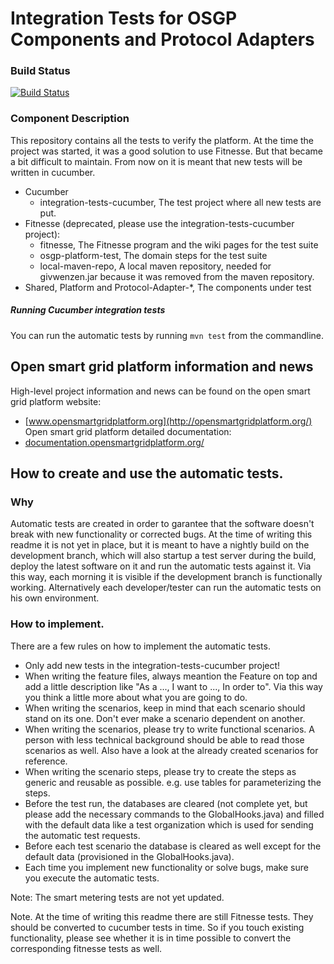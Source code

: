 # Integration Tests for OSGP Components and Protocol Adapters

### Build Status

[![Build Status](http://ci.opensmartgridplatform.org/job/OSGP_Integration-Tests_development/badge/icon?style=plastic)](http://ci.opensmartgridplatform.org/job/OSGP_Integration-Tests_development)


### Component Description

This repository contains all the tests to verify the platform. At the time the project was started, it was a good solution to use Fitnesse. But that became a bit difficult to maintain.
From now on it is meant that new tests will be written in cucumber.

- Cucumber
  - integration-tests-cucumber, The test project where all new tests are put.
- Fitnesse (deprecated, please use the integration-tests-cucumber project):
  - fitnesse, The Fitnesse program and the wiki pages for the test suite
  - osgp-platform-test, The domain steps for the test suite
  - local-maven-repo, A local maven repository, needed for givwenzen.jar because it was removed from the maven repository.
- Shared, Platform and Protocol-Adapter-*, The components under test

##### Running Cucumber integration tests

You can run the automatic tests by running 
`mvn test`
from the commandline.

## Open smart grid platform information and news

High-level project information and news can be found on the open smart grid platform website: 
* [www.opensmartgridplatform.org](http://opensmartgridplatform.org/)
Open smart grid platform detailed documentation:
* [documentation.opensmartgridplatform.org/](http://documentation.opensmartgridplatform.org/)

## How to create and use the automatic tests.

### Why
Automatic tests are created in order to garantee that the software doesn't break with new functionality or corrected bugs.
At the time of writing this readme it is not yet in place, but it is meant to have a nightly build on the development branch, which will also startup a test server during the build, deploy the latest software on it and run the automatic tests against it. Via this way, each morning it is visible if the development branch is functionally working.
Alternatively each developer/tester can run the automatic tests on his own environment.

### How to implement.
There are a few rules on how to implement the automatic tests.

* Only add new tests in the integration-tests-cucumber project!
* When writing the feature files, always meantion the Feature on top and add a little description like "As a ..., I want to ..., In order to". Via this way you think a little more about what you are going to do.
* When writing the scenarios, keep in mind that each scenario should stand on its one. Don't ever make a scenario dependent on another.
* When writing the scenarios, please try to write functional scenarios. A person with less technical background should be able to read those scenarios as well. Also have a look at the already created scenarios for reference.
* When writing the scenario steps, please try to create the steps as generic and reusable as possible. e.g. use tables for parameterizing the steps.
* Before the test run, the databases are cleared (not complete yet, but please add the necessary commands to the GlobalHooks.java) and filled with the default data like a test organization which is used for sending the automatic test requests.
* Before each test scenario the database is cleared as well except for the default data (provisioned in the GlobalHooks.java).
* Each time you implement new functionality or solve bugs, make sure you execute the automatic tests.

Note: The smart metering tests are not yet updated.

Note. At the time of writing this readme there are still Fitnesse tests. They should be converted to cucumber tests in time. So if you touch existing functionality, please see whether it is in time possible to convert the corresponding fitnesse tests as well.
